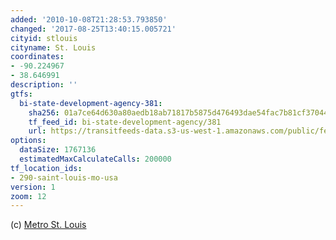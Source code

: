 ```yaml
---
added: '2010-10-08T21:28:53.793850'
changed: '2017-08-25T13:40:15.005721'
cityid: stlouis
cityname: St. Louis
coordinates:
- -90.224967
- 38.646991
description: ''
gtfs:
  bi-state-development-agency-381:
    sha256: 01a7ce64d630a80aedb18ab71817b5875d476493dae54fac7b81cf37044dd300
    tf_feed_id: bi-state-development-agency/381
    url: https://transitfeeds-data.s3-us-west-1.amazonaws.com/public/feeds/bi-state-development-agency/381/20170814/gtfs.zip
options:
  dataSize: 1767136
  estimatedMaxCalculateCalls: 200000
tf_location_ids:
- 290-saint-louis-mo-usa
version: 1
zoom: 12
---
```


(c) [Metro St. Louis](http://www.metrostlouis.org/)
